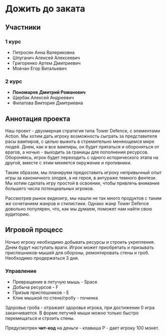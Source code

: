 # Дожить до заката

## Участники
### 1 курс
- Петросян Анна Валериковна
- Шпуганич Алексей Алексеевич
- Григоренко Артем Дмитриевич
- Мовчан Егор Витальевич
### 2 курс
- <b>Пономарев Дмитрий Романович</b>
- Щербак Алексей Андреевич
- Филатова Виктория Дмитриевна
## Аннотация проекта
Наш проект - двухмерная стратегия типа Tower Defence, с элементами Action.
Мы хотим дать игроку возможность сыграть за представителя расы вампиров, с целью выжить в стремительно меняющемся мире людей. Днем, как и все вампиры, он будет прятаться и обороняться от врагов, а ночью - выходить за границы для пополнения ресурсов. Обороняясь, игрок будет переходить с одного исторического этапа на другой, вместе с этим меняется окружение и противники. 

Таким образом, мы планируем предоставить игроку непривычный опыт игры за каноничного злодея, а не героя, в антураже темного фентези. Мы хотим сделать игру простой в освоении, чтобы привлечь внимание большего числа потенциальных игроков.

Рассмотрев рынок видеоигр, мы нашли не так много продуктов с таким же сочетанием жанров и стилистики. Однако жанр Tower Defence довольно популярен, что, как мы думаем, поможет нам найти свою аудиторию.

## Игровой процесс
Ночью игроку необходимо добывать ресурсы и строить укрепления. Днем будут наступать враги. Игрок может приобретать и призывать приспешников-мышей для обороны, ремонтировать стены и гроб. Необходимо продержаться 3 дня.
### Управление
- Превращение в летучую мышь - Space
- Добыча ресурсов - F
- Призыв приспешников - E
- Клик мышкой по стене/гробу - починка


Здоровье гроба - отражает здоровье игрока, при достижении 0 игра заканчивается.
В форме летучей мыши можно только быстро перемещаться и строить стены.

Предусмотрен <b>чит-код</b> на деньги - клавиша P - дает игроку 100 монет.